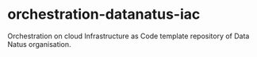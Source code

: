 # orchestration-datanatus-iac
Orchestration on cloud Infrastructure as Code template repository of Data Natus organisation.
